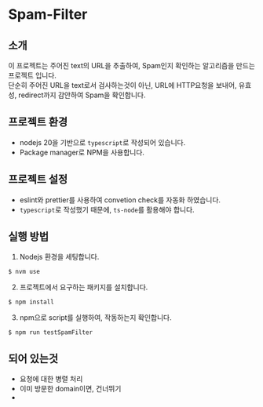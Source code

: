 # Spam-Filter

## 소개
이 프로젝트는 주어진 text의 URL을 추출하여, Spam인지 확인하는 알고리즘을 만드는 프로젝트 입니다.  
단순히 주어진 URL을 text로서 검사하는것이 아닌, URL에 HTTP요청을 보내어, 유효성, redirect까지 감안하여 Spam을 확인합니다.

## 프로젝트 환경
* nodejs 20을 기반으로 `typescript`로 작성되어 있습니다.
* Package manager로 NPM을 사용합니다.

## 프로젝트 설정
* eslint와 prettier를 사용하여 convetion check를 자동화 하였습니다.
* `typescript`로 작성했기 때문에, `ts-node`를 활용해야 합니다.

## 실행 방법

1. Nodejs 환경을 세팅합니다.
```commandline
$ nvm use
```

2. 프로젝트에서 요구하는 패키지를 설치합니다.
```commandline
$ npm install
```

3. npm으로 script를 실행하여, 작동하는지 확인합니다. 
```commandline
$ npm run testSpamFilter
```

## 되어 있는것
* 요청에 대한 병렬 처리
* 이미 방문한 domain이면, 건너뛰기
* 